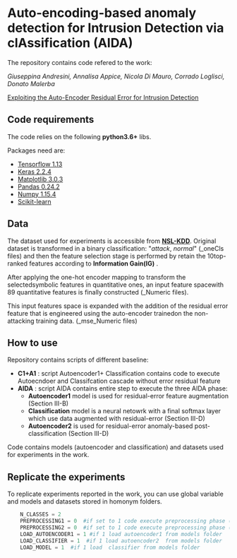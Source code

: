 # Auto-encoding-based anomaly detection for Intrusion Detection via clAssification (AIDA)

The repository contains code refered to the work:

_Giuseppina Andresini, Annalisa Appice, Nicola Di Mauro, Corrado Loglisci, Donato Malerba_

[Exploiting the Auto-Encoder Residual Error for Intrusion Detection ](https://ieeexplore.ieee.org/abstract/document/8802420)


## Code requirements

The code relies on the following **python3.6+** libs.

Packages need are:
* [Tensorflow 1.13](https://www.tensorflow.org/) 
* [Keras 2.2.4](https://github.com/keras-team/keras) 
* [Matplotlib 3.0.3](https://matplotlib.org/)
* [Pandas 0.24.2](https://pandas.pydata.org/)
* [Numpy 1.15.4](https://www.numpy.org/)
* [Scikit-learn](https://scikit-learn.org/stable/)

## Data
The dataset used for experiments is accessible from [__NSL-KDD__](https://www.unb.ca/cic/datasets/nsl.html). Original dataset is transformed in a binary classification: "_attack_, _normal_" (_oneCls files) and then the  feature  selection  stage  is  performed  by  retain  the  10top-ranked  features  according  to  __Information  Gain(IG)__ .

After applying the one-hot encoder mapping to transform the selectedsymbolic features in quantitative ones, an input feature spacewith 89 quantitative features is finally constructed (_Numeric files).

This input features  space  is  expanded  with  the  addition  of  the  residual error feature that is engineered using the auto-encoder trainedon the non-attacking training data. (_mse_Numeric files)

## How to use
Repository contains scripts of different baseline:
* __C1+A1__ : script Autoencoder1+ Classification contains code to execute Autoecndoer and Classifcation cascade without error residual feature
* __AIDA__ : script AIDA contains entire step to execute the three AIDA phase: 
  * __Autoencoder1__ model is used for residual-error feature augmentation (Section III-B)
  * __Classification__ model is a neural netowrk with a final softmax layer which use data augmented with residual-error (Section     III-D)
  * __Autoencoder2__ is used for residual-error anomaly-based post-classification (Section III-D)
  
 Code contains models (autoencoder and classification) and datasets used for experiments in the work.
 
  

## Replicate the experiments

To replicate experiments reported in the work, you can use global variable and models and datasets stored in homonym folders.


```python
    N_CLASSES = 2
    PREPROCESSING1 = 0  #if set to 1 code execute preprocessing phase ( categorical to numeric, one-hot encode, standard scale) on original date
    PREPROCESSING2 = 0  #if set to 1 code execute preprocessing phase ( categorical to numeric, one-hot encode, standard scale) on data augmented
    LOAD_AUTOENCODER1 = 1 #if 1 load autoencoder1 from models folder
    LOAD_CLASSIFIER = 1  #if 1 load autoencoder2  from models folder
    LOAD_MODEL = 1  #if 1 load  classifier from models folder
```


